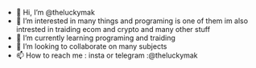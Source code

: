 - 👋 Hi, I’m @theluckymak
- 👀 I’m interested in many things and programing is one of them im also intrested in traiding ecom and crypto and many other stuff
- 🌱 I’m currently learning programing and traiding
- 💞️ I’m looking to collaborate on many subjects
- 📫 How to reach me : insta or telegram :@theluckymak

<!---
theluckymak/theluckymak is a ✨ special ✨ repository because its `README.md` (this file) appears on your GitHub profile.
You can click the Preview link to take a look at your changes.
--->
